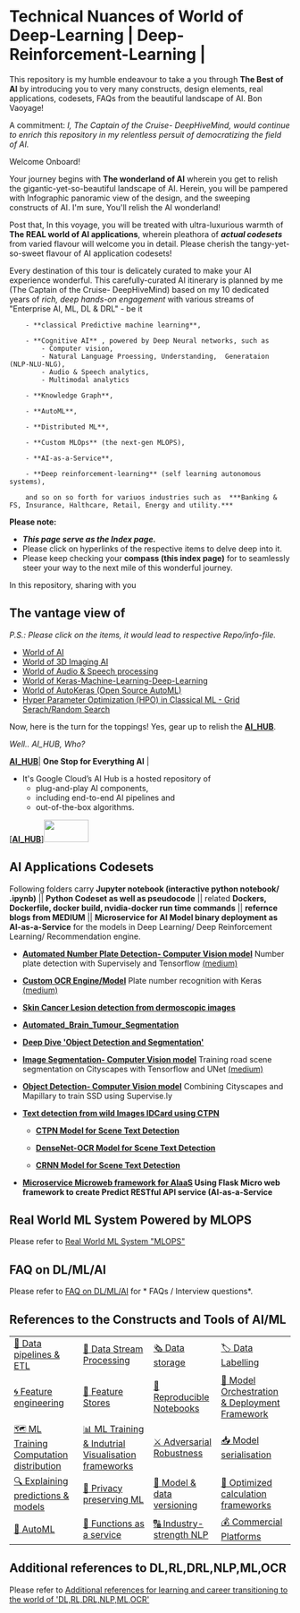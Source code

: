 # Technical Nuances of World of Deep-Learning | Deep-Reinforcement-Learning | 


This repository is my humble endeavour to take a you through **The Best of AI** by introducing you to very many constructs, design elements, real applications, codesets, FAQs from the beautiful landscape of AI.  Bon Vaoyage!

A commitment:   *I, The Captain of the Cruise- DeepHiveMind, would continue to enrich this repository in my relentless persuit of democratizing the field of AI.*

Welcome Onboard! 

Your journey begins with **The wonderland of AI** wherein you get to relish the gigantic-yet-so-beautiful landscape of AI. Herein, you will be pampered with Infographic panoramic view of the design, and the sweeping constructs of AI. I'm sure, You'll relish the AI wonderland! 

Post that, In this voyage, you will be treated with ultra-luxurious warmth of **The REAL world of AI applications**, wherein pleathora of ***actual codesets*** from varied flavour will welcome you in detail. Please cherish the tangy-yet-so-sweet flavour of AI application codesets!

Every destination of this tour is delicately curated to make your AI experience wonderful. This carefully-curated AI itinerary is planned by me (The Captain of the Cruise- DeepHiveMind) based on my 10 dedicated years of *rich, deep hands-on engagement* with various streams of "Enterprise AI, ML, DL & DRL" - be it   	
		
		- **classical Predictive machine learning**,
		
		- **Cognitive AI** , powered by Deep Neural networks, such as 
			- Computer vision, 
			- Natural Language Proessing, Understanding,  Generataion (NLP-NLU-NLG), 				
			- Audio & Speech analytics, 
			- Multimodal analytics
		
		- **Knowledge Graph**,
		
		- **AutoML**,
		
		- **Distributed ML**,  
		
		- **Custom MLOps** (the next-gen MLOPS), 
		
		- **AI-as-a-Service**,
		
		- **Deep reinforcement-learning** (self learning autonomous systems), 
		
		and so on so forth for variuos industries such as  ***Banking & FS, Insurance, Halthcare, Retail, Energy and utility.***



 
**Please note:** 
 - ***This page serve as the Index page.***
 - Please click on hyperlinks of the respective items to delve deep into it.
 - Please keep checking your **compass (this index page)** for to seamlessly steer your way to the next mile of this wonderful journey.


In this repository, sharing with you
## The vantage view of

*P.S.: Please click on the items, it would lead to respective Repo/info-file.*
  
 - [World of AI](/README%20-%20World%20of%20AI.md)
 - [World of 3D Imaging AI](https://github.com/Deep-Mind-Hive/3DImaging-Medical_Lidar_Seismic_Satellite_3DScanning)
 - [World of Audio & Speech processing](README_Taxonomy%20of%20Speech%20%26%20Audio%20domain.md)
 - [World of Keras-Machine-Learning-Deep-Learning](https://github.com/DeepHiveMind/Keras-Machine-Learning-Deep-Learning-Tutorial)
 - [World of AutoKeras (Open Source AutoML)](https://github.com/DeepHiveMind/autokeras)
 - [Hyper Parameter Optimization (HPO) in Classical ML - Grid Serach/Random Search](README_Grid_Random_Search_HyperParameterOptimization.md)
 
Now, here is the turn for the toppings! Yes, gear up to relish the [**AI_HUB**](https://aihub.cloud.google.com/).

*Well.. AI_HUB, Who?*

[**AI_HUB**](https://aihub.cloud.google.com/)| **One Stop for Everything AI** | 

  - It's Google Cloud’s AI Hub is a hosted repository of 
  	- plug-and-play AI components, 
	- including end-to-end AI pipelines and
	- out-of-the-box algorithms.

 [[**AI_HUB**]<img src="https://www.gstatic.com/aihub/lockup.svg" width ="80" height="40" />](https://aihub.cloud.google.com/)
 
## AI Applications Codesets
Following folders carry **Jupyter notebook (interactive python notebook/ .ipynb)** || **Python Codeset as well as pseudocode** || related **Dockers, Dockerfile, docker build, nvidia-docker run time commands** ||  **refernce blogs from MEDIUM**  || **Microservice for AI Model binary deployment as AI-as-a-Service** for the models in Deep Learning/ Deep Reinforcement Learning/ Recommendation engine. 

  
- **[Automated Number Plate Detection- Computer Vision model](anpr)** 
	Number plate detection with Supervisely and Tensorflow [(medium)](https://medium.com/p/e84c74d4382c)

- **[Custom OCR Engine/Model](anpr_ocr)** 
	Plate number recognition with Keras [(medium)](https://hackernoon.com/latest-deep-learning-ocr-with-keras-and-supervisely-in-15-minutes-34aecd630ed8)


- **[Skin Cancer Lesion detection from dermoscopic images](https://github.com/DeepHiveMind/Medical-Healthcare-3D-Imaging-AI/tree/master/Skin_Cancer_Lesion_Segmentation_%26_Detection)**

- **[Automated_Brain_Tumour_Segmentation](https://github.com/DeepHiveMind/Medical-Healthcare-3D-Imaging-AI/tree/master/Automated_Brain_Tumour_Segmentation)**

- **[Deep Dive 'Object Detection and Segmentation'](https://github.com/DeepHiveMind/gateway_to_DeepReinforcementLearning_DeepNN/tree/master/Object_Detection_%26_Segmentation)** 

- **[Image Segmentation- Computer Vision model](unet_training)** 
	Training road scene segmentation on Cityscapes with Tensorflow and UNet [(medium)](https://medium.com/p/1232314781a8)

- **[Object Detection- Computer Vision model](ssd)** 
	Combining Cityscapes and Mapillary to train SSD using Supervise.ly 

- **[Text detection from wild Images IDCard using CTPN](https://github.com/DeepHiveMind/Text_Detection_Images_IDCard_CTPN)**
		
	- **[CTPN Model for Scene Text Detection](https://github.com/DeepHiveMind/Text_Detection_Images_IDCard_CTPN/tree/master/ctpn)**
	
	- **[DenseNet-OCR Model for Scene Text Detection](https://github.com/DeepHiveMind/Text_Detection_Images_IDCard_CTPN/tree/master/densent_ocr)**
	
	- **[CRNN Model for Scene Text Detection](https://github.com/DeepHiveMind/Text_Detection_Images_IDCard_CTPN/tree/master/CRNN)**

- **[Microservice Microweb framework for AIaaS](flask_apps)  Using Flask Micro web framework to create Predict RESTful API service (AI-as-a-Service**


## Real World ML System Powered by MLOPS
Please refer to [Real World ML System "MLOPS"](https://github.com/DeepHiveMind/EnterpriseAI_Platform_MLOps/blob/master/README.md)


## FAQ on DL/ML/AI 
Please refer to [FAQ on DL/ML/AI](README_FAQ_Interview_DL_ML_AI.md) for * FAQs / Interview questions*.


## References to the Constructs and Tools of AI/ML

| | | | |
|-|-|-|-|
| [🧵 Data pipelines & ETL](/README_Data%20Pipeline%20ETL%20Frameworks.md)| [💸 Data Stream Processing](/README_Data%20Stream%20Processing.md) |[🗞️ Data storage](/README_Data%20Storage%20Optimisation.md) |[🏷️ Data Labelling](/README_Data%20Labelling%20Tools%20and%20Frameworks.md)|
| [🌀 Feature engineering](README_Feature%20Engineering%20Automation.md)| [🎁 Feature Stores](/README_Feature%20Stores.md)| [📓 Reproducible Notebooks](/README_Data%20Science%20Notebook%20Frameworks.md)|[🏁 Model Orchestration & Deployment Framework](/README_Model%20Orchestration%20%26%20Deployment%20Frameworks.md)|
| [🗺️ ML Training Computation distribution]() | [📊 ML Training & Indutrial Visualisation frameworks](/README_ML%20Computation%20load%20distribution%20frameworks.md) |[⚔ Adversarial Robustness](README_Adversarial%20Robustness%20Libraries.md) |[📥 Model serialisation](/README_Model%20serialisation%20formats.md) |
|[🔍 Explaining predictions & models](/README_Explaining%20Black%20Box%20Models.md) | [🔏 Privacy preserving ML](/README_Privacy%20Preserving%20Machine%20Learning.md) | [📜 Model & data versioning](/README_Model%20and%20Data%20Versioning.md)| [🧮 Optimized calculation frameworks](/README_Optimized%20calculation%20frameworks.md) |
|[🤖 AutoML](/README_Neural%20Architecture%20Search.md)| [📡 Functions as a service](README_Function%20as%20a%20Service%20Frameworks.md) | [🔠 Industry-strength NLP](/README_Industrial%20Strength%20NLP.md) | [💰 Commercial Platforms](/README_Commercial%20Platforms.md) | 


## Additional references to DL,RL,DRL,NLP,ML,OCR
Please refer to [Additional references for learning and career transitioning to the world of 'DL,RL,DRL,NLP,ML,OCR'](#Additional-Reference)
 



